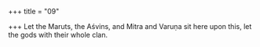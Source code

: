 +++
title = "09"

+++
Let the Maruts, the Aśvins, and Mitra and Varuṇa sit here upon this, let the gods with their whole clan.